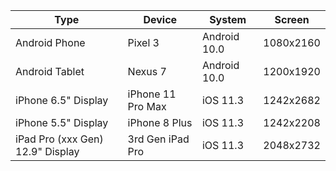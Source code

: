 | Type                             | Device            | System       | Screen    |
|----------------------------------|-------------------|--------------|-----------|
| Android Phone                    | Pixel 3           | Android 10.0 | 1080x2160 |
| Android Tablet                   | Nexus 7           | Android 10.0 | 1200x1920 |
| iPhone 6.5" Display              | iPhone 11 Pro Max | iOS 11.3     | 1242x2682 |
| iPhone 5.5" Display              | iPhone 8 Plus     | iOS 11.3     | 1242x2208 |
| iPad Pro (xxx Gen) 12.9" Display | 3rd Gen iPad Pro  | iOS 11.3     | 2048x2732 |

